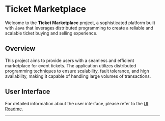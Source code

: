 # Ticket Marketplace

Welcome to the **Ticket Marketplace** project, a sophisticated platform built with Java that leverages distributed programming to create a reliable and scalable ticket buying and selling experience.

## Overview

This project aims to provide users with a seamless and efficient marketplace for event tickets. The application utilizes distributed programming techniques to ensure scalability, fault tolerance, and high availability, making it capable of handling large volumes of transactions.

## User Interface

For detailed information about the user interface, please refer to the [UI Readme](README/UI.md).

---